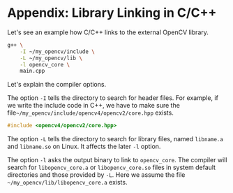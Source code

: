 # Appendix: Library Linking in C/C++

Let's see an example how C/C++ links to the external OpenCV library.

```bash
g++ \
    -I ~/my_opencv/include \
    -L ~/my_opencv/lib \
    -l opencv_core \
    main.cpp
```

Let's explain the compiler options.

The option  `-I` tells the directory to search for header files. For example, if
 we write the include code in C++, we have to make sure the
 file`~/my_opencv/include/opencv4/opencv2/core.hpp` exists.

```c++
#include <opencv4/opencv2/core.hpp>
```

The option `-L` tells the directory to search for library files, named
 `libname.a` and `libname.so` on Linux. It affects the later `-l`
 option.

The option `-l` asks the output binary to link to `opencv_core`. The
compiler will search for `libopencv_core.a` or `libopencv_core.so`
files in system default directories and those provided by `-L`. Here
we assume the file `~/my_opencv/lib/libopencv_core.a` exists.
